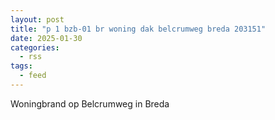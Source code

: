 ```yaml
---
layout: post
title: "p 1 bzb-01 br woning dak belcrumweg breda 203151"
date: 2025-01-30
categories: 
  - rss
tags: 
  - feed
---
```


Woningbrand op Belcrumweg in Breda
